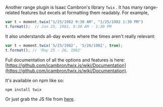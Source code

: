 Another range plugin is Isaac Cambron's library `Twix` . It has many range-related features but excels at formatting them readably. For example,

```javascript
var t = moment.twix("1/25/1982 9:30 AM", "1/25/1982 1:30 PM")
t.format();  // Jan 25, 1982, 9:30 AM - 1:30 PM
```

It also understands all-day events where the times aren't really relevant:

```javascript
var t = moment.twix('5/25/1982', '5/26/1982', true);
t.format(); // 'May 25 - 26, 1982'
```

Full documentation of all the options and features is here: [https://github.com/icambron/twix.js/wiki/Documentation](https://github.com/icambron/twix.js/wiki/Documentation).

It's available on npm like so:

```
npm install twix
```

Or just grab the JS file from [here](https://raw.github.com/icambron/twix.js/master/bin/twix.js).
